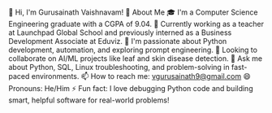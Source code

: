 👋 Hi, I'm Gurusainath Vaishnavam!
🌟 About Me
🎓 I'm a Computer Science Engineering graduate with a CGPA of 9.04.
🔭 Currently working as a teacher at Launchpad Global School and previously interned as a Business Development Associate at Eduviz.
🌱 I'm passionate about Python development, automation, and exploring prompt engineering.
👯 Looking to collaborate on AI/ML projects like leaf and skin disease detection.
💬 Ask me about Python, SQL, Linux troubleshooting, and problem-solving in fast-paced environments.
📫 How to reach me: vgurusainath9@gmail.com
😄 Pronouns: He/Him
⚡ Fun fact: I love debugging Python code and building smart, helpful software for real-world problems!
